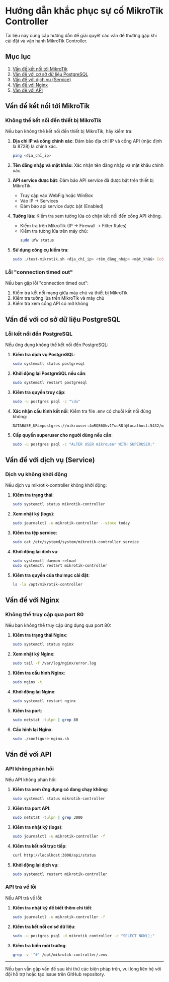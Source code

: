 # Hướng dẫn khắc phục sự cố MikroTik Controller

Tài liệu này cung cấp hướng dẫn để giải quyết các vấn đề thường gặp khi cài đặt và vận hành MikroTik Controller.

## Mục lục

1. [Vấn đề kết nối tới MikroTik](#vấn-đề-kết-nối-tới-mikrotik)
2. [Vấn đề với cơ sở dữ liệu PostgreSQL](#vấn-đề-với-cơ-sở-dữ-liệu-postgresql)
3. [Vấn đề với dịch vụ (Service)](#vấn-đề-với-dịch-vụ-service)
4. [Vấn đề với Nginx](#vấn-đề-với-nginx)
5. [Vấn đề với API](#vấn-đề-với-api)

## Vấn đề kết nối tới MikroTik

### Không thể kết nối đến thiết bị MikroTik

Nếu bạn không thể kết nối đến thiết bị MikroTik, hãy kiểm tra:

1. **Địa chỉ IP và cổng chính xác**: Đảm bảo địa chỉ IP và cổng API (mặc định là 8728) là chính xác.
   ```bash
   ping <địa_chỉ_ip>
   ```

2. **Tên đăng nhập và mật khẩu**: Xác nhận tên đăng nhập và mật khẩu chính xác.

3. **API service được bật**: Đảm bảo API service đã được bật trên thiết bị MikroTik.
   - Truy cập vào WebFig hoặc WinBox
   - Vào IP -> Services
   - Đảm bảo api service được bật (Enabled)

4. **Tường lửa**: Kiểm tra xem tường lửa có chặn kết nối đến cổng API không.
   - Kiểm tra trên MikroTik (IP -> Firewall -> Filter Rules)
   - Kiểm tra tường lửa trên máy chủ:
     ```bash
     sudo ufw status
     ```

5. **Sử dụng công cụ kiểm tra**:
   ```bash
   sudo ./test-mikrotik.sh <địa_chỉ_ip> <tên_đăng_nhập> <mật_khẩu> [cổng_api]
   ```

### Lỗi "connection timed out"

Nếu bạn gặp lỗi "connection timed out":

1. Kiểm tra kết nối mạng giữa máy chủ và thiết bị MikroTik
2. Kiểm tra tường lửa trên MikroTik và máy chủ
3. Kiểm tra xem cổng API có mở không

## Vấn đề với cơ sở dữ liệu PostgreSQL

### Lỗi kết nối đến PostgreSQL

Nếu ứng dụng không thể kết nối đến PostgreSQL:

1. **Kiểm tra dịch vụ PostgreSQL**:
   ```bash
   sudo systemctl status postgresql
   ```

2. **Khởi động lại PostgreSQL nếu cần**:
   ```bash
   sudo systemctl restart postgresql
   ```

3. **Kiểm tra quyền truy cập**:
   ```bash
   sudo -u postgres psql -c "\du"
   ```

4. **Xác nhận cấu hình kết nối**:
   Kiểm tra file .env có chuỗi kết nối đúng không:
   ```
   DATABASE_URL=postgres://mikrouser:4mRQ86Gkv1TuuR8f@localhost:5432/mikrotik_controller
   ```

5. **Cấp quyền superuser cho người dùng nếu cần**:
   ```bash
   sudo -u postgres psql -c "ALTER USER mikrouser WITH SUPERUSER;"
   ```

## Vấn đề với dịch vụ (Service)

### Dịch vụ không khởi động

Nếu dịch vụ mikrotik-controller không khởi động:

1. **Kiểm tra trạng thái**:
   ```bash
   sudo systemctl status mikrotik-controller
   ```

2. **Xem nhật ký (logs)**:
   ```bash
   sudo journalctl -u mikrotik-controller --since today
   ```

3. **Kiểm tra tệp service**:
   ```bash
   sudo cat /etc/systemd/system/mikrotik-controller.service
   ```

4. **Khởi động lại dịch vụ**:
   ```bash
   sudo systemctl daemon-reload
   sudo systemctl restart mikrotik-controller
   ```

5. **Kiểm tra quyền của thư mục cài đặt**:
   ```bash
   ls -la /opt/mikrotik-controller
   ```

## Vấn đề với Nginx

### Không thể truy cập qua port 80

Nếu bạn không thể truy cập ứng dụng qua port 80:

1. **Kiểm tra trạng thái Nginx**:
   ```bash
   sudo systemctl status nginx
   ```

2. **Xem nhật ký Nginx**:
   ```bash
   sudo tail -f /var/log/nginx/error.log
   ```

3. **Kiểm tra cấu hình Nginx**:
   ```bash
   sudo nginx -t
   ```

4. **Khởi động lại Nginx**:
   ```bash
   sudo systemctl restart nginx
   ```

5. **Kiểm tra port**:
   ```bash
   sudo netstat -tulpn | grep 80
   ```

6. **Cấu hình lại Nginx**:
   ```bash
   sudo ./configure-nginx.sh
   ```

## Vấn đề với API

### API không phản hồi

Nếu API không phản hồi:

1. **Kiểm tra xem ứng dụng có đang chạy không**:
   ```bash
   sudo systemctl status mikrotik-controller
   ```

2. **Kiểm tra port API**:
   ```bash
   sudo netstat -tulpn | grep 3000
   ```

3. **Kiểm tra nhật ký (logs)**:
   ```bash
   sudo journalctl -u mikrotik-controller -f
   ```

4. **Kiểm tra kết nối trực tiếp**:
   ```bash
   curl http://localhost:3000/api/status
   ```

5. **Khởi động lại dịch vụ**:
   ```bash
   sudo systemctl restart mikrotik-controller
   ```

### API trả về lỗi

Nếu API trả về lỗi:

1. **Kiểm tra nhật ký để biết thêm chi tiết**:
   ```bash
   sudo journalctl -u mikrotik-controller -f
   ```

2. **Kiểm tra kết nối cơ sở dữ liệu**:
   ```bash
   sudo -u postgres psql -d mikrotik_controller -c "SELECT NOW();"
   ```

3. **Kiểm tra biến môi trường**:
   ```bash
   grep -v '^#' /opt/mikrotik-controller/.env
   ```

---

Nếu bạn vẫn gặp vấn đề sau khi thử các biện pháp trên, vui lòng liên hệ với đội hỗ trợ hoặc tạo issue trên GitHub repository.